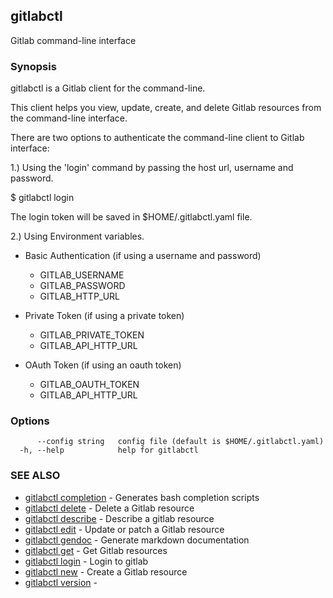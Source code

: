 ## gitlabctl

Gitlab command-line interface

### Synopsis

gitlabctl is a Gitlab client for the command-line.

This client helps you view, update, create, and delete Gitlab resources from the 
command-line interface.

There are two options to authenticate the command-line client to Gitlab interface:

1.) Using the 'login' command by passing the host url, username and password.

$ gitlabctl login

The login token will be saved in $HOME/.gitlabctl.yaml file.

2.) Using Environment variables.

* Basic Authentication (if using a username and password)
    - GITLAB_USERNAME
    - GITLAB_PASSWORD
    - GITLAB_HTTP_URL

* Private Token (if using a private token)
    - GITLAB_PRIVATE_TOKEN
    - GITLAB_API_HTTP_URL

* OAuth Token (if using an oauth token)
    - GITLAB_OAUTH_TOKEN
    - GITLAB_API_HTTP_URL

### Options

```
      --config string   config file (default is $HOME/.gitlabctl.yaml)
  -h, --help            help for gitlabctl
```

### SEE ALSO

* [gitlabctl completion](gitlabctl_completion.md)	 - Generates bash completion scripts
* [gitlabctl delete](gitlabctl_delete.md)	 - Delete a Gitlab resource
* [gitlabctl describe](gitlabctl_describe.md)	 - Describe a gitlab resource
* [gitlabctl edit](gitlabctl_edit.md)	 - Update or patch a Gitlab resource
* [gitlabctl gendoc](gitlabctl_gendoc.md)	 - Generate markdown documentation
* [gitlabctl get](gitlabctl_get.md)	 - Get Gitlab resources
* [gitlabctl login](gitlabctl_login.md)	 - Login to gitlab
* [gitlabctl new](gitlabctl_new.md)	 - Create a Gitlab resource
* [gitlabctl version](gitlabctl_version.md)	 - 

